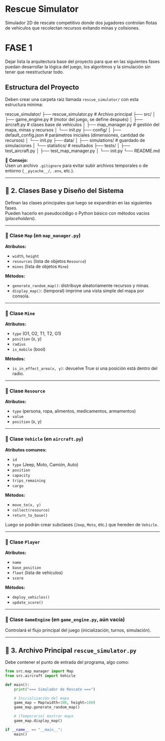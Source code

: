 # Rescue Simulator

Simulador 2D de rescate competitivo donde dos jugadores controlan flotas de vehículos que recolectan recursos evitando minas y colisiones.

# FASE 1

Dejar lista la arquitectura base del proyecto para que en las siguientes fases puedan desarrollar la lógica del juego, los algoritmos y la simulación sin tener que reestructurar todo.

## Estructura del Proyecto

Deben crear una carpeta raíz llamada `rescue_simulator/` con esta estructura mínima:

rescue_simulator/
├── rescue_simulator.py # Archivo principal
├── src/
│ ├── game_engine.py # (motor del juego, se define después)
│ ├── aircraft.py # clases base de vehículos
│ ├── map_manager.py # gestión del mapa, minas y recursos
│ └── init.py
├── config/
│ ├── default_config.json # parámetros iniciales (dimensiones, cantidad de recursos)
│ └── init.py
├── data/
│ ├── simulations/ # guardado de simulaciones
│ └── statistics/ # resultados
├── tests/
│ ├── test_aircraft.py
│ ├── test_map_manager.py
│ └── init.py
└── README.md


📌 **Consejo:**  
Usen un archivo `.gitignore` para evitar subir archivos temporales o de entorno (`__pycache__/`, `.env`, etc.).

---

## 🧠 2. Clases Base y Diseño del Sistema

Definan las clases principales que luego se expandirán en las siguientes fases.  
Pueden hacerlo en pseudocódigo o Python básico con métodos vacíos (*placeholders*).

---

### 🔹 Clase `Map` (en `map_manager.py`)

**Atributos:**
- `width`, `height`
- `resources` (lista de objetos `Resource`)
- `mines` (lista de objetos `Mine`)

**Métodos:**
- `generate_random_map()`: distribuye aleatoriamente recursos y minas.
- `display_map()`: (temporal) imprime una vista simple del mapa por consola.

---

### 🔹 Clase `Mine`

**Atributos:**
- `type` (O1, O2, T1, T2, G1)
- `position` (x, y)
- `radius`
- `is_mobile` (bool)

**Métodos:**
- `is_in_effect_area(x, y)`: devuelve True si una posición está dentro del radio.

---

### 🔹 Clase `Resource`

**Atributos:**
- `type` (persona, ropa, alimentos, medicamentos, armamentos)
- `value`
- `position` (x, y)

---

### 🔹 Clase `Vehicle` (en `aircraft.py`)

**Atributos comunes:**
- `id`
- `type` (Jeep, Moto, Camión, Auto)
- `position`
- `capacity`
- `trips_remaining`
- `cargo`

**Métodos:**
- `move_to(x, y)`
- `collect(resource)`
- `return_to_base()`

Luego se podrán crear subclases (`Jeep`, `Moto`, etc.) que hereden de `Vehicle`.

---

### 🔹 Clase `Player`

**Atributos:**
- `name`
- `base_position`
- `fleet` (lista de vehículos)
- `score`

**Métodos:**
- `deploy_vehicles()`
- `update_score()`

---

### 🔹 Clase `GameEngine` (en `game_engine.py`, aún vacía)

Controlará el flujo principal del juego (inicialización, turnos, simulación).

---

## 🧾 3. Archivo Principal `rescue_simulator.py`

Debe contener el punto de entrada del programa, algo como:

```python
from src.map_manager import Map
from src.aircraft import Vehicle

def main():
    print("=== Simulador de Rescate ===")

    # Inicialización del mapa
    game_map = Map(width=100, height=100)
    game_map.generate_random_map()

    # (Temporario) mostrar mapa
    game_map.display_map()

if __name__ == "__main__":
    main()


